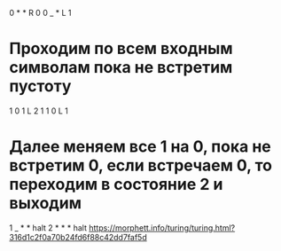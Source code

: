0 * * R 0
0 _ * L 1
# Проходим по всем входным символам пока не встретим пустоту
1 0 1 L 2
1 1 0 L 1
# Далее меняем все 1 на 0, пока не встретим 0, если встречаем 0, то переходим в состояние 2 и выходим
1 _ * * halt
2 * * * halt
https://morphett.info/turing/turing.html?316d1c2f0a70b24fd6f88c42dd7faf5d
